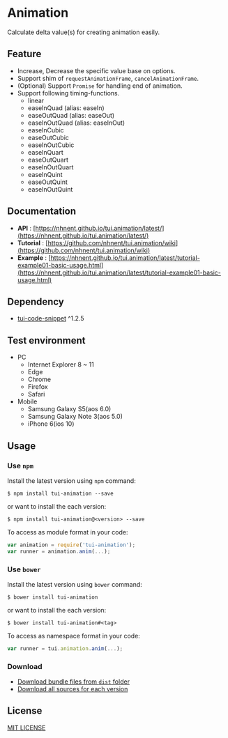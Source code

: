 # Animation

Calculate delta value(s) for creating animation easily.

## Feature

* Increase, Decrease the specific value base on options.
* Support shim of `requestAnimationFrame`, `cancelAnimationFrame`.
* (Optional) Support `Promise` for handling end of animation.
* Support following timing-functions.
	* linear
	* easeInQuad (alias: easeIn)
	* easeOutQuad (alias: easeOut)
	* easeInOutQuad (alias: easeInOut)
    * easeInCubic
    * easeOutCubic
    * easeInOutCubic
    * easeInQuart
    * easeOutQuart
    * easeInOutQuart
    * easeInQuint
    * easeOutQuint
    * easeInOutQuint

## Documentation
* **API** : [https://nhnent.github.io/tui.animation/latest/](https://nhnent.github.io/tui.animation/latest/)
* **Tutorial** : [https://github.com/nhnent/tui.animation/wiki](https://github.com/nhnent/tui.animation/wiki)
* **Example** : [https://nhnent.github.io/tui.animation/latest/tutorial-example01-basic-usage.html](https://nhnent.github.io/tui.animation/latest/tutorial-example01-basic-usage.html)

## Dependency
* [tui-code-snippet](https://github.com/nhnent/tui.code-snippet) ^1.2.5

## Test environment
* PC
	* Internet Explorer 8 ~ 11
    * Edge
	* Chrome
	* Firefox
    * Safari
* Mobile
	* Samsung Galaxy S5(aos 6.0)
    * Samsung Galaxy Note 3(aos 5.0)
	* iPhone 6(ios 10)

## Usage
### Use `npm`

Install the latest version using `npm` command:

```
$ npm install tui-animation --save
```

or want to install the each version:

```
$ npm install tui-animation@<version> --save
```

To access as module format in your code:

```javascript
var animation = require('tui-animation');
var runner = animation.anim(...);
```

### Use `bower`
Install the latest version using `bower` command:

```
$ bower install tui-animation
```

or want to install the each version:

```
$ bower install tui-animation#<tag>
```

To access as namespace format in your code:

```javascript
var runner = tui.animation.anim(...);
```

### Download
* [Download bundle files from `dist` folder](https://github.com/nhnent/tui.animation/tree/production/dist)
* [Download all sources for each version](https://github.com/nhnent/tui.animation/releases)

## License
[MIT LICENSE](https://github.com/nhnent/tui.animation/blob/master/LICENSE)
